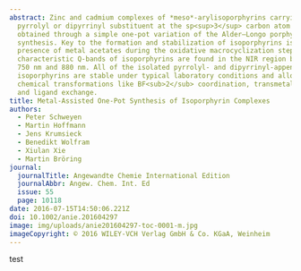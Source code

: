 ```yaml
---
abstract: Zinc and cadmium complexes of *meso*‐arylisoporphyrins carrying a
  pyrrolyl or dipyrrinyl substituent at the sp<sup>3</sup> carbon atom were
  obtained through a simple one‐pot variation of the Alder–Longo porphyrin
  synthesis. Key to the formation and stabilization of isoporphyrins is the
  presence of metal acetates during the oxidative macrocyclization step. The
  characteristic Q‐bands of isoporphyrins are found in the NIR region between
  750 nm and 880 nm. All of the isolated pyrrolyl‐ and dipyrrinyl‐appended
  isoporphyrins are stable under typical laboratory conditions and allow
  chemical transformations like BF<sub>2</sub> coordination, transmetalation,
  and ligand exchange.
title: Metal‐Assisted One‐Pot Synthesis of Isoporphyrin Complexes
authors:
  - Peter Schweyen
  - Martin Hoffmann
  - Jens Krumsieck
  - Benedikt Wolfram
  - Xiulan Xie
  - Martin Bröring
journal:
  journalTitle: Angewandte Chemie International Edition
  journalAbbr: Angew. Chem. Int. Ed
  issue: 55
  page: 10118
date: 2016-07-15T14:50:06.221Z
doi: 10.1002/anie.201604297
image: img/uploads/anie201604297-toc-0001-m.jpg
imageCopyright: © 2016 WILEY‐VCH Verlag GmbH & Co. KGaA, Weinheim
---
```

test